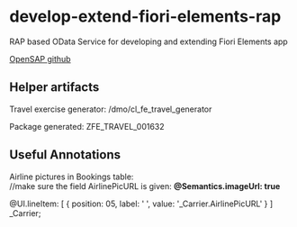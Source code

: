 # develop-extend-fiori-elements-rap
RAP based OData Service for developing and extending Fiori Elements app

[OpenSAP github](https://github.com/SAP-samples/fiori-elements-opensap)


## Helper artifacts
Travel exercise generator: /dmo/cl_fe_travel_generator

Package generated: ZFE_TRAVEL_001632




## Useful Annotations
Airline pictures in Bookings table:  
  //make sure the field AirlinePicURL is given:  **@Semantics.imageUrl: true**
  
  @UI.lineItem: [ { position: 05, label: ' ', value: '_Carrier.AirlinePicURL' } ]<br/>_Carrier;

